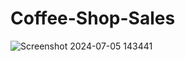 # Coffee-Shop-Sales
![Screenshot 2024-07-05 143441](https://github.com/Zeel-13/Coffee-Shop-Sales/assets/136904394/6236edc4-e9ba-49c6-a8ae-7556b72490e3)
